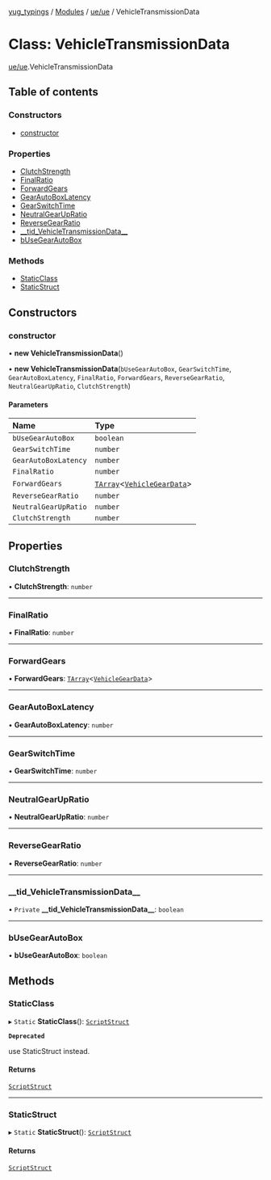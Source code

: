 [yug_typings](../README.md) / [Modules](../modules.md) / [ue/ue](../modules/ue_ue.md) / VehicleTransmissionData

# Class: VehicleTransmissionData

[ue/ue](../modules/ue_ue.md).VehicleTransmissionData

## Table of contents

### Constructors

- [constructor](ue_ue.VehicleTransmissionData.md#constructor)

### Properties

- [ClutchStrength](ue_ue.VehicleTransmissionData.md#clutchstrength)
- [FinalRatio](ue_ue.VehicleTransmissionData.md#finalratio)
- [ForwardGears](ue_ue.VehicleTransmissionData.md#forwardgears)
- [GearAutoBoxLatency](ue_ue.VehicleTransmissionData.md#gearautoboxlatency)
- [GearSwitchTime](ue_ue.VehicleTransmissionData.md#gearswitchtime)
- [NeutralGearUpRatio](ue_ue.VehicleTransmissionData.md#neutralgearupratio)
- [ReverseGearRatio](ue_ue.VehicleTransmissionData.md#reversegearratio)
- [\_\_tid\_VehicleTransmissionData\_\_](ue_ue.VehicleTransmissionData.md#__tid_vehicletransmissiondata__)
- [bUseGearAutoBox](ue_ue.VehicleTransmissionData.md#busegearautobox)

### Methods

- [StaticClass](ue_ue.VehicleTransmissionData.md#staticclass)
- [StaticStruct](ue_ue.VehicleTransmissionData.md#staticstruct)

## Constructors

### constructor

• **new VehicleTransmissionData**()

• **new VehicleTransmissionData**(`bUseGearAutoBox`, `GearSwitchTime`, `GearAutoBoxLatency`, `FinalRatio`, `ForwardGears`, `ReverseGearRatio`, `NeutralGearUpRatio`, `ClutchStrength`)

#### Parameters

| Name | Type |
| :------ | :------ |
| `bUseGearAutoBox` | `boolean` |
| `GearSwitchTime` | `number` |
| `GearAutoBoxLatency` | `number` |
| `FinalRatio` | `number` |
| `ForwardGears` | [`TArray`](../interfaces/ue_puerts.TArray.md)<[`VehicleGearData`](ue_ue.VehicleGearData.md)\> |
| `ReverseGearRatio` | `number` |
| `NeutralGearUpRatio` | `number` |
| `ClutchStrength` | `number` |

## Properties

### ClutchStrength

• **ClutchStrength**: `number`

___

### FinalRatio

• **FinalRatio**: `number`

___

### ForwardGears

• **ForwardGears**: [`TArray`](../interfaces/ue_puerts.TArray.md)<[`VehicleGearData`](ue_ue.VehicleGearData.md)\>

___

### GearAutoBoxLatency

• **GearAutoBoxLatency**: `number`

___

### GearSwitchTime

• **GearSwitchTime**: `number`

___

### NeutralGearUpRatio

• **NeutralGearUpRatio**: `number`

___

### ReverseGearRatio

• **ReverseGearRatio**: `number`

___

### \_\_tid\_VehicleTransmissionData\_\_

• `Private` **\_\_tid\_VehicleTransmissionData\_\_**: `boolean`

___

### bUseGearAutoBox

• **bUseGearAutoBox**: `boolean`

## Methods

### StaticClass

▸ `Static` **StaticClass**(): [`ScriptStruct`](ue_ue.ScriptStruct.md)

**`Deprecated`**

use StaticStruct instead.

#### Returns

[`ScriptStruct`](ue_ue.ScriptStruct.md)

___

### StaticStruct

▸ `Static` **StaticStruct**(): [`ScriptStruct`](ue_ue.ScriptStruct.md)

#### Returns

[`ScriptStruct`](ue_ue.ScriptStruct.md)
